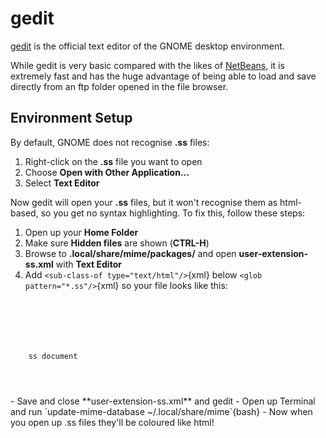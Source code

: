 # gedit
[gedit](http://www.gnome.org/projects/gedit/) is the official text editor of the GNOME desktop environment.

While gedit is very basic compared with the likes of [ NetBeans](tools/netbeans), it is extremely fast and has the huge advantage of being able to load and save directly from an ftp folder opened in the file browser.

## Environment Setup
By default, GNOME does not recognise **.ss** files:

1.  Right-click on the **.ss** file you want to open
2.  Choose **Open with Other Application...**
3.  Select **Text Editor**

Now gedit will open your **.ss** files, but it won't recognise them as html-based, so you get no syntax highlighting. To fix this, follow these steps:

1.  Open up your **Home Folder**
2.  Make sure **Hidden files** are shown (**CTRL-H**)
3.  Browse to **.local/share/mime/packages/** and open **user-extension-ss.xml** with **Text Editor**
4.  Add `<sub-class-of type="text/html"/>`{xml} below `<glob pattern="*.ss"/>`{xml} so your file looks like this: <code xml>
<?xml version="1.0" encoding="UTF-8"?>
<mime-info xmlns="http://www.freedesktop.org/standards/shared-mime-info">
 <mime-type type="application/x-extension-ss">
    <comment>ss document</comment>
    <glob pattern="*.ss"/>
    <sub-class-of type="text/html"/>
 </mime-type>
</mime-info>
</code>
   - Save and close **user-extension-ss.xml** and gedit
   - Open up Terminal and run `update-mime-database ~/.local/share/mime`{bash}
   - Now when you open up .ss files they'll be coloured like html!
